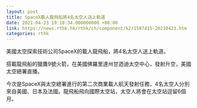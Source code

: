 ```yaml
---
layout: post
title: SpaceX載人龍飛船將4名太空人送上軌道
date: 2021-04-23 19:18:34.000000000 +08:00
link: https://news.rthk.hk/rthk/ch/component/k2/1587415-20210423.htm
categories: rthk
---
```


美國太空探索技術公司SpaceX的載人龍飛船，將4名太空人送上軌道。

搭載龍飛船的獵鷹9號火箭，在美國佛羅里達州甘迺迪太空中心，發射升空，美國太空總署直播。

今次是SpaceX與太空總署進行的第二次商業載人航天發射任務，4名太空人分別來自美國、日本及法國。龍飛船飛向國際太空站，太空人將會在太空站逗留6個月。
